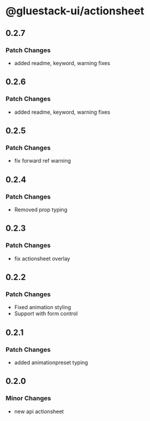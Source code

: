 # @gluestack-ui/actionsheet

## 0.2.7

### Patch Changes

- added readme, keyword, warning fixes

## 0.2.6

### Patch Changes

- added readme, keyword, warning fixes

## 0.2.5

### Patch Changes

- fix forward ref warning

## 0.2.4

### Patch Changes

- Removed prop typing

## 0.2.3

### Patch Changes

- fix actionsheet overlay

## 0.2.2

### Patch Changes

- Fixed animation styling
- Support with form control

## 0.2.1

### Patch Changes

- added animationpreset typing

## 0.2.0

### Minor Changes

- new api actionsheet
